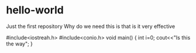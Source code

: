 # hello-world
Just the first repository 
Why do we need this is that is it very effective

#include<iostreah.h>
#include<conio.h>
void main()
{
 int i=0;
 cout<<"Is this the way";
}
